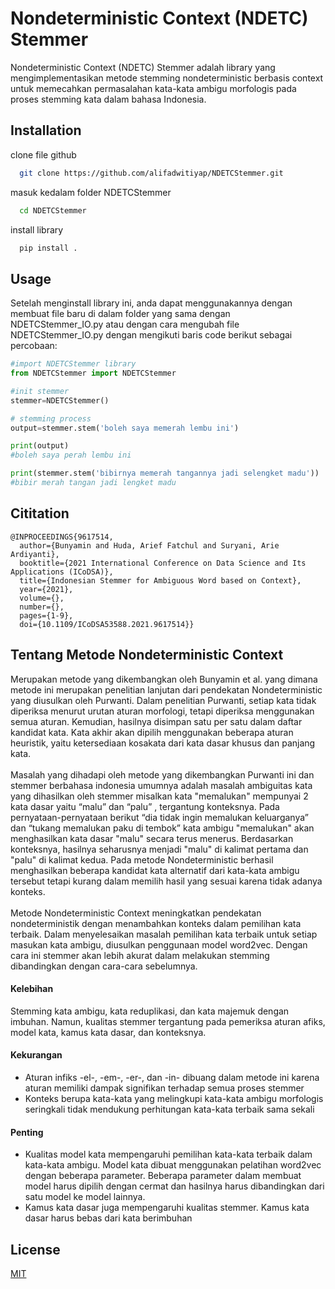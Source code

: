 # Nondeterministic Context (NDETC) Stemmer

Nondeterministic Context (NDETC) Stemmer adalah library yang mengimplementasikan metode stemming nondeterministic berbasis context untuk memecahkan permasalahan kata-kata ambigu morfologis pada proses stemming kata dalam bahasa Indonesia.

## Installation
clone file github
```bash
  git clone https://github.com/alifadwitiyap/NDETCStemmer.git
```
masuk kedalam folder NDETCStemmer
```bash
  cd NDETCStemmer
```
install library
```bash
  pip install .
```
    
## Usage
Setelah menginstall library ini, anda dapat menggunakannya dengan membuat file baru di dalam folder yang sama dengan NDETCStemmer_IO.py atau dengan cara mengubah file NDETCStemmer_IO.py dengan mengikuti baris code berikut sebagai percobaan:
```python
#import NDETCStemmer library
from NDETCStemmer import NDETCStemmer

#init stemmer
stemmer=NDETCStemmer()

# stemming process
output=stemmer.stem('boleh saya memerah lembu ini')

print(output)
#boleh saya perah lembu ini

print(stemmer.stem('bibirnya memerah tangannya jadi selengket madu'))
#bibir merah tangan jadi lengket madu

```


## Cititation
```
@INPROCEEDINGS{9617514,
  author={Bunyamin and Huda, Arief Fatchul and Suryani, Arie Ardiyanti},
  booktitle={2021 International Conference on Data Science and Its Applications (ICoDSA)}, 
  title={Indonesian Stemmer for Ambiguous Word based on Context}, 
  year={2021},
  volume={},
  number={},
  pages={1-9},
  doi={10.1109/ICoDSA53588.2021.9617514}}
```

## Tentang Metode Nondeterministic Context
Merupakan metode yang dikembangkan oleh Bunyamin et al. yang dimana metode ini merupakan penelitian lanjutan dari pendekatan Nondeterministic yang diusulkan oleh Purwanti. Dalam penelitian Purwanti, setiap kata tidak diperiksa menurut urutan aturan morfologi, tetapi diperiksa menggunakan semua aturan. Kemudian, hasilnya disimpan satu per satu dalam daftar kandidat kata. Kata akhir akan dipilih menggunakan beberapa aturan heuristik, yaitu ketersediaan kosakata dari kata dasar khusus dan panjang kata. </br> </br>Masalah yang dihadapi oleh metode yang dikembangkan Purwanti ini dan stemmer berbahasa indonesia umumnya adalah masalah ambiguitas kata yang dihasilkan oleh stemmer misalkan kata "memalukan" mempunyai 2 kata dasar yaitu “malu”  dan “palu” , tergantung konteksnya. Pada pernyataan-pernyataan berikut “dia tidak ingin memalukan keluarganya” dan “tukang memalukan
paku di tembok” kata ambigu "memalukan" akan menghasilkan kata dasar "malu" secara terus menerus. Berdasarkan konteksnya, hasilnya seharusnya menjadi "malu" di kalimat pertama dan "palu" di kalimat kedua. Pada metode Nondeterministic berhasil menghasilkan beberapa kandidat kata alternatif dari kata-kata ambigu tersebut tetapi kurang dalam memilih hasil yang sesuai karena tidak adanya konteks. </br></br>Metode Nondeterministic Context meningkatkan pendekatan nondeterministik dengan menambahkan konteks dalam pemilihan kata terbaik. Dalam menyelesaikan masalah pemilihan kata terbaik untuk setiap masukan kata ambigu, diusulkan penggunaan model  word2vec. Dengan cara ini stemmer akan lebih akurat dalam melakukan stemming dibandingkan dengan cara-cara sebelumnya.


#### Kelebihan
Stemming kata ambigu, kata reduplikasi, dan kata majemuk dengan imbuhan. Namun, kualitas stemmer tergantung pada pemeriksa aturan afiks, model kata, kamus kata dasar, dan konteksnya.
#### Kekurangan
- Aturan infiks -el-, -em-, -er-, dan -in- dibuang dalam metode ini karena aturan memiliki dampak signifikan terhadap semua proses stemmer
- Konteks berupa kata-kata yang melingkupi kata-kata ambigu morfologis seringkali tidak mendukung perhitungan kata-kata terbaik sama sekali

#### Penting
- Kualitas model kata mempengaruhi pemilihan kata-kata terbaik dalam kata-kata ambigu. Model kata dibuat menggunakan pelatihan word2vec dengan beberapa parameter. Beberapa parameter dalam membuat model harus dipilih dengan cermat dan hasilnya harus dibandingkan dari satu model ke model lainnya.
- Kamus kata dasar juga mempengaruhi kualitas stemmer. Kamus kata dasar harus bebas dari kata berimbuhan

## License

[MIT](https://choosealicense.com/licenses/mit/)
